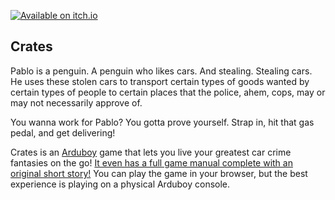 [![Available on itch.io](http://jessemillar.github.io/available-on-itchio-badge/badge-color.png)](https://jessemillar.itch.io/crates)

## Crates

Pablo is a penguin. A penguin who likes cars. And stealing. Stealing cars. He uses these stolen cars to transport certain types of goods wanted by certain types of people to certain places that the police, ahem, cops, may or may not necessarily approve of.

You wanna work for Pablo? You gotta prove yourself. Strap in, hit that gas pedal, and get delivering!

Crates is an [Arduboy](https://arduboy.com/) game that lets you live your greatest car crime fantasies on the go! [It even has a full game manual complete with an original short story!](https://compycore.com/r/games/crates/manual) You can play the game in your browser, but the best experience is playing on a physical Arduboy console.
